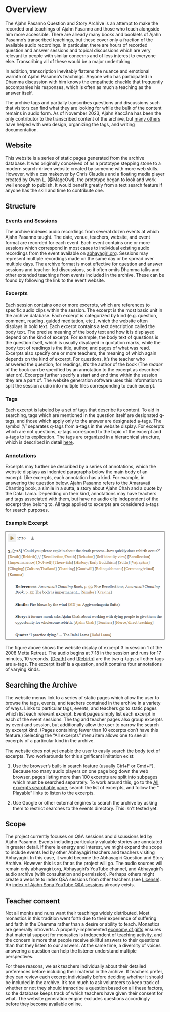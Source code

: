 <!--HTML <img src="../../pages/images/photos/AP Thailand 2018.jpg" alt="Ajahn Pasanno, Thailand 2018" id="cover" title="Ajahn Pasanno, Thailand 2018" align="bottom" width="200" border="0"/> -->
# Overview
The Ajahn Pasanno Question and Story Archive is an attempt to make the recorded oral teachings of Ajahn Pasanno and those who teach alongside him more accessible. There are already many books and booklets of Ajahn Pasanno’s transcribed teachings, but these cover only a fraction of the available audio recordings. In particular, there are hours of recorded question and answer sessions and topical discussions which are very relevant to people with similar concerns and of less interest to everyone else. Transcribing all of these would be a major undertaking.

In addition, transcription inevitably flattens the nuance and emotional warmth of Ajahn Pasanno’s teachings. Anyone who has participated in Dhamma discussion with him knows the empathetic chuckle that frequently accompanies his responses, which is often as much a teaching as the answer itself.

The archive tags and partially transcribes questions and discussions such that visitors can find what they are looking for while the bulk of the content remains in audio form. As of November 2023, Ajahn Kaccāna has been the only contributor to the transcribed content of the archive, but [many others](../../pages/about/10_Acknowledgements.html) have helped with web design, organizing the tags, and writing documentation.

## Website
This website is a series of static pages generated from the archive database. It was originally conceived of as a prototype stepping stone to a modern search-driven website created by someone with more web skills. However, with a css makeover by Chris Claudius and a floating media player created by Owen L. (@MageOwl), the prototype began to look and work well enough to publish. It would benefit greatly from a text search feature if anyone has the skill and time to contribute one.

## Structure
### Events and Sessions
The archive indexes audio recordings from several dozen events at which Ajahn Pasanno taught. The date, venue, teachers, website, and event format are recorded for each event. Each event contains one or more sessions which correspond in most cases to individual existing audio recordings from the event available on [abhayagiri.org](https://www.abhayagiri.org/talks). Sessions may represent multiple recordings made on the same day or be spread over multiple days. The archive format is most effective for question and answer sessions and teacher-led discussions, so it often omits Dhamma talks and other extended teachings from events included in the archive. These can be found by following the link to the event website.

### Excerpts
Each session contains one or more excerpts, which are references to specific audio clips within the session. The excerpt is the most basic unit in the archive database. Each excerpt is categorized by kind (e.g. question, comment, reading, guided meditation, etc.), which the website often displays in bold text. Each excerpt contains a text description called the body text. The precise meaning of the body text and how it is displayed depend on the kind of excerpt. For example, the body text of questions is the question itself, which is usually displayed in quotation marks, while the body text of readings is the title, author, and pages of what was read. Excerpts also specify one or more teachers, the meaning of which again depends on the kind of excerpt. For questions, it’s the teacher who answered the question; for readings, it’s the author of the book (The _reader_ of the book can be specified by an annotation to the excerpt as described later on). Excerpts further specify a start and end time within the session they are a part of. The website generation software uses this information to split the session audio into multiple files corresponding to each excerpt.

### Tags
Each excerpt is labeled by a set of tags that describe its content. To aid in searching, tags which are mentioned in the question itself are designated q-tags, and those which apply only to the answer are designated a-tags. The symbol ‘//’ separates q-tags from a-tags in the website display. For excerpts which are not questions, q-tags correspond to the topic of the excerpt and a-tags to its explication. The tags are organized in a hierarchical structure, which is described in detail [here](../../pages/about/05_Tags.html).

### Annotations
Excerpts may further be described by a series of annotations, which the website displays as indented paragraphs below the main body of an excerpt. Like excerpts, each annotation has a kind. For example, in answering the question below, Ajahn Pasanno refers to the Amaravati Chanting book, a simile in a sutta, a story about Ajahn Chah and a quote by the Dalai Lama. Depending on their kind, annotations may have teachers and tags associated with them, but have no audio clip independent of the excerpt they belong to. All tags applied to excerpts are considered a-tags for search purposes.

### Example Excerpt

![ExampleExcerpt](../../pages/images/ExampleExcerpt.png)

The figure above shows the website display of excerpt 3 in session 1 of the 2008 Metta Retreat. The audio begins at 7:18 in the session and runs for 17 minutes, 10 seconds. [[Death](../../pages/tags/death.html)] and [[Rebirth](../../pages/tags/rebirth.html)] are the two q-tags; all other tags are a-tags. The excerpt itself is a question, and it contains four annotations of varying kinds.

## Searching the Archive
The website menus link to a series of static pages which allow the user to browse the tags, events, and teachers contained in the archive in a variety of ways. Links to particular tags, events, and teachers go to static pages which list each relevant excerpt. Event pages simply list each excerpt in each of the event sessions. The tag and teacher pages also group excerpts by event and session, but additionally allow the user to narrow the search by excerpt kind. (Pages containing fewer than 10 excerpts don’t have this feature.) Selecting the “All excerpts” menu item allows one to see all excerpts of a particular kind in the archive.

The website does not yet enable the user to easily search the body text of excerpts. Two workarounds for this significant limitation exist:

1. Use the browser’s built-in search feature (usually Ctrl+F or Cmd+F). Because too many audio players on one page bog down the web browser, pages listing more than 100 excerpts are split into subpages which must be searched separately. To work around this, go to the [All excerpts searchable page](../indexes/AllExcerpts-all.html), search the list of excerpts, and follow the “<i class="fa fa-long-arrow-left"></i> Playable” links to listen to the excerpts.

2. Use Google or other external engines to search the archive by asking them to restrict searches to the events directory. This isn't tested yet.

## Scope
The project currently focuses on Q&A sessions and discussions led by Ajahn Pasanno. Events including particularly valuable stories are annotated in greater detail. If there is energy and interest, we might expand the scope to include events led by other Abhayagiri teachers and teachers visiting Abhayagiri. In this case, it would become the Abhayagiri Question and Story Archive. However this is as far as the project will go. The audio sources will remain only abhayagiri.org, Abhayagiri’s YouTube channel, and Abhayagiri's audio archive (with consultation and permission). Perhaps others might create a website to index Q&A sessions from other teachers (see [License](../../pages/about/12_License.html)). An [index of Ajahn Sona YouTube Q&A sessions](http://birken.ca/qaa/qaa.php) already exists.

## Teacher consent
Not all monks and nuns want their teachings widely distributed. Most monastics in this tradition went forth due to their experience of suffering and faith in the Dhamma rather than a desire or ability to teach. Monastics are generally introverts. A properly-implemented [economy of gifts](https://www.accesstoinsight.org/lib/authors/thanissaro/economy.html) ensures that material support for monastics is independent of teaching activity, and the concern is more that people receive skillful answers to their questions than that they listen to our answers. At the same time, a diversity of voices answering a question can help the listener understand multiple perspectives.

For these reasons, we ask teachers individually about their detailed preferences before including their material in the archive. If teachers prefer, they can review each excerpt individually before deciding whether it should be included in the archive. It’s too much to ask volunteers to keep track of whether or not they should transcribe a question based on all these factors, so the database keeps track of which teachers have given their consent for what. The website generation engine excludes questions accordingly before they become available online.

